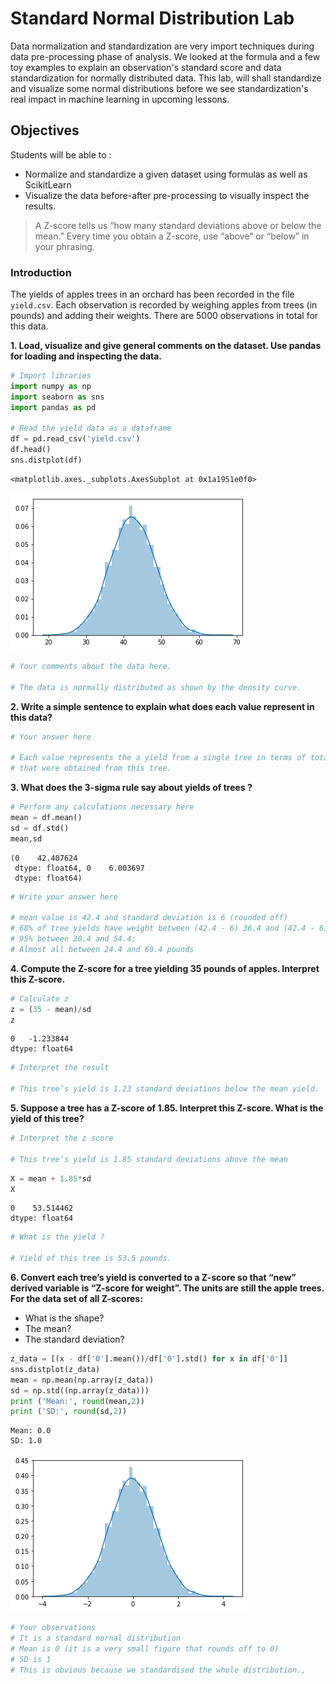 
# Standard Normal Distribution Lab

Data normalization and standardization are very import techniques during data pre-processing phase of analysis. We looked at the formula and a few toy examples to explain an observation's standard score and data standardization for normally distributed data. This lab, will shall standardize and visualize some normal distributions before we see standardization's real impact in machine learning in upcoming lessons. 

## Objectives

Students will be able to :

* Normalize and standardize a given dataset using formulas as well as ScikitLearn
* Visualize the data before-after pre-processing to visually inspect the results. 

> A Z-score tells us “how many standard deviations above or below the mean.” Every time you obtain a Z-score, use “above” or “below” in your phrasing.

### Introduction



The yields of apples trees in an orchard has been recorded in the file `yield.csv`. Each observation is recorded by weighing apples from trees (in pounds) and adding their weights. There are 5000 observations in total for this data. 

**1. Load, visualize and give general comments on the dataset. Use pandas for loading and inspecting the data.**


```python
# Import libraries
import numpy as np
import seaborn as sns
import pandas as pd

# Read the yield data as a dataframe
df = pd.read_csv('yield.csv')
df.head()
sns.distplot(df)
```




    <matplotlib.axes._subplots.AxesSubplot at 0x1a1951e0f0>




![png](index_files/index_3_1.png)



```python
# Your comments about the data here. 

# The data is normally distributed as shown by the density curve. 
```

**2. Write a simple sentence to explain what does each value represent in this data?**


```python
# Your answer here

# Each value represents the a yield from a single tree in terms of total weight of apples
# that were obtained from this tree. 
```

**3. What does the 3-sigma rule say about yields of trees ?**


```python
# Perform any calculations necessary here
mean = df.mean()
sd = df.std()
mean,sd
```




    (0    42.407624
     dtype: float64, 0    6.003697
     dtype: float64)




```python
# Write your answer here 

# mean value is 42.4 and standard deviation is 6 (rounded off)
# 68% of tree yields have weight between (42.4 - 6) 36.4 and (42.4 - 6) 48.4 pounds; 
# 95% between 30.4 and 54.4; 
# Almost all between 24.4 and 60.4 pounds
```

**4. Compute the Z-score for a tree yielding 35 pounds of apples. Interpret this Z-score.**


```python
# Calculate z
z = (35 - mean)/sd
z
```




    0   -1.233844
    dtype: float64




```python
# Interpret the result

# This tree’s yield is 1.23 standard deviations below the mean yield.
```

**5. Suppose a tree has a Z-score of 1.85. Interpret this Z-score. What is the yield of this tree?**



```python
# Interpret the z score

# This tree’s yield is 1.85 standard deviations above the mean
```


```python
X = mean + 1.85*sd
X
```




    0    53.514462
    dtype: float64




```python
# What is the yield ?

# Yield of this tree is 53.5 pounds. 
```

**6. Convert each tree’s yield is converted to a Z-score so that “new” derived variable is “Z-score for weight”. The units are still the apple trees. For the data set of all Z-scores:**
* What is the shape? 
* The mean? 
* The standard deviation?


```python
z_data = [(x - df['0'].mean())/df['0'].std() for x in df['0']]
sns.distplot(z_data)
mean = np.mean(np.array(z_data))
sd = np.std((np.array(z_data)))
print ('Mean:', round(mean,2))
print ('SD:', round(sd,2))
```

    Mean: 0.0
    SD: 1.0



![png](index_files/index_18_1.png)



```python
# Your observations
# It is a standard nornal distribution
# Mean is 0 (it is a very small figure that rounds off to 0)
# SD is 1
# This is obvious because we standardised the whole distribution., 
```
